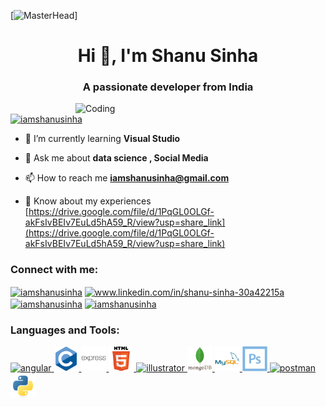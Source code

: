 [![MasterHead](https://in.images.search.yahoo.com/search/images;_ylt=AwrKEt7gmKVjT1UkES.9HAx.;_ylu=c2VjA3NlYXJjaARzbGsDYXNzaXN0;_ylc=X1MDMjExNDcyMzAwNQRfcgMyBGZyA21jYWZlZQRmcjIDc2EtZ3Atc2VhcmNoBGdwcmlkA3hTbDVhYTRGU2R1ZjFWNHZTSmVfekEEbl9yc2x0AzAEbl9zdWdnAzQEb3JpZ2luA2luLmltYWdlcy5zZWFyY2gueWFob28uY29tBHBvcwM0BHBxc3RyA2Jhbm5lciBmb3IgY29tcHV0ZXIgBHBxc3RybAMyMARxc3RybAMzMwRxdWVyeQNiZXN0JTIwYmFubmVyJTIwZm9yJTIwY29tcHV0ZXIlMjBlbmdpbmVlcgR0X3N0bXADMTY3MTc5Njk4MAR1c2VfY2FzZQM-?p=best+banner+for+computer+engineer&fr=mcafee&fr2=sa-gp-search&ei=UTF-8&x=wrt&type=E210IN714G0#id=6&iurl=https%3A%2F%2Fwww.appliedconceptsengineering.com%2Fwp-content%2Fuploads%2F2016%2F04%2Fsoftware-engineering-and-development-banner.jpg&action=click)]
<h1 align="center">Hi 👋, I'm Shanu Sinha</h1>
<h3 align="center">A passionate developer from India</h3>
<img align="right" alt="Coding" width="400" src="https://in.images.search.yahoo.com/search/images;_ylt=AwrKEt7zmKVj93IkUwK9HAx.;_ylu=c2VjA3NlYXJjaARzbGsDYXNzaXN0;_ylc=X1MDMjExNDcyMzAwNQRfcgMyBGZyA21jYWZlZQRmcjIDc2EtZ3Atc2VhcmNoBGdwcmlkA2tTdTMySFNzUllhMlVkcmFkOEtwUUEEbl9yc2x0AzAEbl9zdWdnAzEwBG9yaWdpbgNpbi5pbWFnZXMuc2VhcmNoLnlhaG9vLmNvbQRwb3MDMQRwcXN0cgNhbmltYXRlZCBjb2RpbmcgBHBxc3RybAMxNgRxc3RybAMxOQRxdWVyeQNhbmltYXRlZCUyMGNvZGluZyUyMGdpZgR0X3N0bXADMTY3MTc5NzI2MQR1c2VfY2FzZQM-?p=animated+coding+gif&fr=mcafee&fr2=sa-gp-search&ei=UTF-8&x=wrt&type=E210IN714G0#id=20&iurl=https%3A%2F%2Fi.pinimg.com%2Foriginals%2F54%2Fe3%2F7d%2F54e37d8074ebcde1d96c77d7b2a7f310.gif&action=click">

<p align="left"> <a href="https://twitter.com/iamshanusinha" target="blank"><img src="https://img.shields.io/twitter/follow/iamshanusinha?logo=twitter&style=for-the-badge" alt="iamshanusinha" /></a> </p>

- 🌱 I’m currently learning **Visual Studio**

- 💬 Ask me about **data science , Social Media**

- 📫 How to reach me **iamshanusinha@gmail.com**

- 📄 Know about my experiences [https://drive.google.com/file/d/1PqGL0OLGf-akFsIvBEIv7EuLd5hA59_R/view?usp=share_link](https://drive.google.com/file/d/1PqGL0OLGf-akFsIvBEIv7EuLd5hA59_R/view?usp=share_link)

<h3 align="left">Connect with me:</h3>
<p align="left">
<a href="https://twitter.com/iamshanusinha" target="blank"><img align="center" src="https://raw.githubusercontent.com/rahuldkjain/github-profile-readme-generator/master/src/images/icons/Social/twitter.svg" alt="iamshanusinha" height="30" width="40" /></a>
<a href="https://linkedin.com/in/www.linkedin.com/in/shanu-sinha-30a42215a" target="blank"><img align="center" src="https://raw.githubusercontent.com/rahuldkjain/github-profile-readme-generator/master/src/images/icons/Social/linked-in-alt.svg" alt="www.linkedin.com/in/shanu-sinha-30a42215a" height="30" width="40" /></a>
<a href="https://fb.com/iamshanusinha" target="blank"><img align="center" src="https://raw.githubusercontent.com/rahuldkjain/github-profile-readme-generator/master/src/images/icons/Social/facebook.svg" alt="iamshanusinha" height="30" width="40" /></a>
<a href="https://instagram.com/iamshanusinha" target="blank"><img align="center" src="https://raw.githubusercontent.com/rahuldkjain/github-profile-readme-generator/master/src/images/icons/Social/instagram.svg" alt="iamshanusinha" height="30" width="40" /></a>
</p>

<h3 align="left">Languages and Tools:</h3>
<p align="left"> <a href="https://angular.io" target="_blank" rel="noreferrer"> <img src="https://angular.io/assets/images/logos/angular/angular.svg" alt="angular" width="40" height="40"/> </a> <a href="https://www.cprogramming.com/" target="_blank" rel="noreferrer"> <img src="https://raw.githubusercontent.com/devicons/devicon/master/icons/c/c-original.svg" alt="c" width="40" height="40"/> </a> <a href="https://expressjs.com" target="_blank" rel="noreferrer"> <img src="https://raw.githubusercontent.com/devicons/devicon/master/icons/express/express-original-wordmark.svg" alt="express" width="40" height="40"/> </a> <a href="https://www.w3.org/html/" target="_blank" rel="noreferrer"> <img src="https://raw.githubusercontent.com/devicons/devicon/master/icons/html5/html5-original-wordmark.svg" alt="html5" width="40" height="40"/> </a> <a href="https://www.adobe.com/in/products/illustrator.html" target="_blank" rel="noreferrer"> <img src="https://www.vectorlogo.zone/logos/adobe_illustrator/adobe_illustrator-icon.svg" alt="illustrator" width="40" height="40"/> </a> <a href="https://www.mongodb.com/" target="_blank" rel="noreferrer"> <img src="https://raw.githubusercontent.com/devicons/devicon/master/icons/mongodb/mongodb-original-wordmark.svg" alt="mongodb" width="40" height="40"/> </a> <a href="https://www.mysql.com/" target="_blank" rel="noreferrer"> <img src="https://raw.githubusercontent.com/devicons/devicon/master/icons/mysql/mysql-original-wordmark.svg" alt="mysql" width="40" height="40"/> </a> <a href="https://www.photoshop.com/en" target="_blank" rel="noreferrer"> <img src="https://raw.githubusercontent.com/devicons/devicon/master/icons/photoshop/photoshop-line.svg" alt="photoshop" width="40" height="40"/> </a> <a href="https://postman.com" target="_blank" rel="noreferrer"> <img src="https://www.vectorlogo.zone/logos/getpostman/getpostman-icon.svg" alt="postman" width="40" height="40"/> </a> <a href="https://www.python.org" target="_blank" rel="noreferrer"> <img src="https://raw.githubusercontent.com/devicons/devicon/master/icons/python/python-original.svg" alt="python" width="40" height="40"/> </a> </p>
